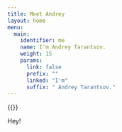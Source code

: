 ```yaml
---
title: Meet Andrey
layout: home
menu:
  main:
    identifier: me
    name: I'm Andrey Tarantsov.
    weight: 15
    params:
      link: false
      prefix: ""
      linked: "I'm"
      suffix: " Andrey Tarantsov."
---
```


{{<textnav menu="main">}}

Hey!

